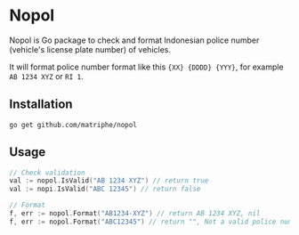 # Nopol

Nopol is Go package to check and format Indonesian police number (vehicle's license plate number) of vehicles.

It will format police number format like this `{XX} {DDDD} {YYY}`, for example `AB 1234 XYZ` or `RI 1`.

## Installation

```shell
go get github.com/matriphe/nopol
```

## Usage

```go
// Check validation
val := nopol.IsValid("AB 1234 XYZ") // return true
val := nopi.IsValid("ABC 12345") // return false

// Format
f, err := nopol.Format("AB1234-XYZ") // return AB 1234 XYZ, nil
f, err := nopol.Format("ABC12345") // return "", Not a valid police number
```